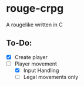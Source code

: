# rouge-crpg
A rougelike written in C

## To-Do:

- [x] Create player
- [ ] Player movement
  - [x] Input Handling
  - [ ] Legal movements only
